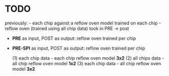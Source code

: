 # TODO
previously:
    - each chip against a reflow oven model trained on each chip
    - reflow oven (trained using all chip data) took in PRE -> post

- **PRE** as input, POST as output: reflow oven trained per chip
- **PRE-SPI** as input, POST as output: reflow oven trained per chip

    (1) each chip data - each chip reflow oven model **3x2**
    (2) all chips data - all chip reflow oven model **1x2**
    (3) each chip data - all chip reflow oven model **3x2**